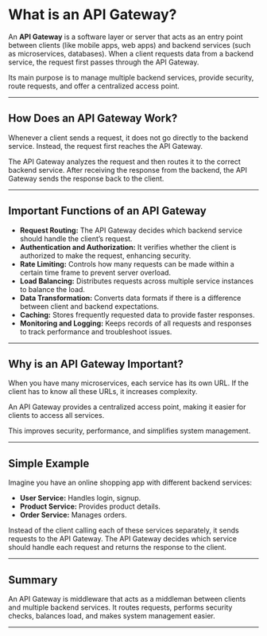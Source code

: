 # What is an API Gateway?

An **API Gateway** is a software layer or server that acts as an entry point between clients (like mobile apps, web apps) and backend services (such as microservices, databases). When a client requests data from a backend service, the request first passes through the API Gateway.

Its main purpose is to manage multiple backend services, provide security, route requests, and offer a centralized access point.

---

## How Does an API Gateway Work?

Whenever a client sends a request, it does not go directly to the backend service. Instead, the request first reaches the API Gateway.

The API Gateway analyzes the request and then routes it to the correct backend service. After receiving the response from the backend, the API Gateway sends the response back to the client.

---

## Important Functions of an API Gateway

- **Request Routing:** The API Gateway decides which backend service should handle the client’s request.
- **Authentication and Authorization:** It verifies whether the client is authorized to make the request, enhancing security.
- **Rate Limiting:** Controls how many requests can be made within a certain time frame to prevent server overload.
- **Load Balancing:** Distributes requests across multiple service instances to balance the load.
- **Data Transformation:** Converts data formats if there is a difference between client and backend expectations.
- **Caching:** Stores frequently requested data to provide faster responses.
- **Monitoring and Logging:** Keeps records of all requests and responses to track performance and troubleshoot issues.

---

## Why is an API Gateway Important?

When you have many microservices, each service has its own URL. If the client has to know all these URLs, it increases complexity.

An API Gateway provides a centralized access point, making it easier for clients to access all services.

This improves security, performance, and simplifies system management.

---

## Simple Example

Imagine you have an online shopping app with different backend services:

- **User Service:** Handles login, signup.
- **Product Service:** Provides product details.
- **Order Service:** Manages orders.

Instead of the client calling each of these services separately, it sends requests to the API Gateway. The API Gateway decides which service should handle each request and returns the response to the client.

---

## Summary

An API Gateway is middleware that acts as a middleman between clients and multiple backend services. It routes requests, performs security checks, balances load, and makes system management easier.

---

